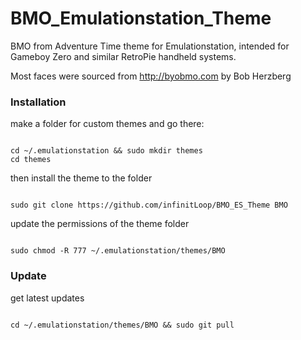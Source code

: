 # BMO_Emulationstation_Theme

BMO from Adventure Time theme for Emulationstation, intended for Gameboy Zero and similar RetroPie handheld systems.

Most faces were sourced from http://byobmo.com by Bob Herzberg

### Installation

make a folder for custom themes and go there:
```

cd ~/.emulationstation && sudo mkdir themes
cd themes

```
 then install the theme to the folder
 ```
 
 sudo git clone https://github.com/infinitLoop/BMO_ES_Theme BMO
 
 ```
update the permissions of the theme folder
```

sudo chmod -R 777 ~/.emulationstation/themes/BMO

```

### Update
get latest updates
```

cd ~/.emulationstation/themes/BMO && sudo git pull

```
